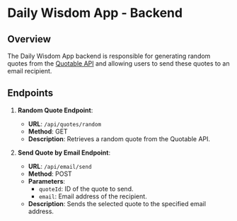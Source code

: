 # Daily Wisdom App - Backend

## Overview

The Daily Wisdom App backend is responsible for generating random quotes from the [Quotable API](https://example.com/quotable-api) and allowing users to send these quotes to an email recipient.

## Endpoints

1. **Random Quote Endpoint**:
    - **URL**: `/api/quotes/random`
    - **Method**: GET
    - **Description**: Retrieves a random quote from the Quotable API.

2. **Send Quote by Email Endpoint**:
    - **URL**: `/api/email/send`
    - **Method**: POST
    - **Parameters**:
        - `quoteId`: ID of the quote to send.
        - `email`: Email address of the recipient.
    - **Description**: Sends the selected quote to the specified email address.